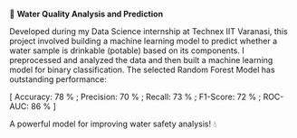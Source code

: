 🚰 **Water Quality Analysis and Prediction**

Developed during my Data Science internship at Technex IIT Varanasi, this project involved building a machine learning model to predict whether a water sample is drinkable (potable) based on its components. I preprocessed and analyzed the data and then built a machine learning model for binary classification. The selected Random Forest Model has outstanding performance:

[ Accuracy: 78 % ;
Precision: 70 % ;
Recall: 73 % ;
F1-Score: 72 % ;
ROC-AUC: 86 % ]

A powerful model for improving water safety analysis! 💧



